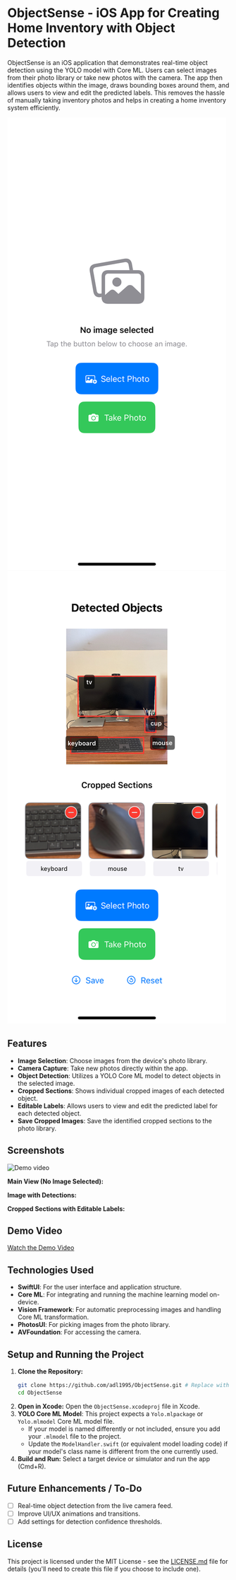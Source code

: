 # ObjectSense - iOS App for Creating Home Inventory with Object Detection

ObjectSense is an iOS application that demonstrates real-time object detection using the YOLO model with Core ML. Users can select images from their photo library or take new photos with the camera. The app then identifies objects within the image, draws bounding boxes around them, and allows users to view and edit the predicted labels. This removes the hassle of manually taking inventory photos and helps in creating a home inventory system efficiently.

<!-- Placeholder for a banner image or a key screenshot -->
![Home screen](images/homescreen.jpg)
![Result](images/detected-objects.jpg)

## Features

*   **Image Selection**: Choose images from the device's photo library.
*   **Camera Capture**: Take new photos directly within the app.
*   **Object Detection**: Utilizes a YOLO Core ML model to detect objects in the selected image.
*   **Cropped Sections**: Shows individual cropped images of each detected object.
*   **Editable Labels**: Allows users to view and edit the predicted label for each detected object.
*   **Save Cropped Images**: Save the identified cropped sections to the photo library.

## Screenshots

![Demo video](images/recording.gif)

<!-- Add your screenshots here. You can link them from an 'images' folder in your repository. -->

**Main View (No Image Selected):**
<!-- ![Main View Empty](images/screenshot_main_empty.png) -->

**Image with Detections:**
<!-- ![Detections View](images/screenshot_detections.png) -->

**Cropped Sections with Editable Labels:**
<!-- ![Cropped Sections](images/screenshot_cropped_labels.png) -->

## Demo Video

<!-- Link to your project demonstration video. You can upload it to YouTube, Vimeo, or include it in your repository. -->

[Watch the Demo Video](link_to_your_demo_video.mp4) <!-- Replace with actual link or file path -->

## Technologies Used

*   **SwiftUI**: For the user interface and application structure.
*   **Core ML**: For integrating and running the machine learning model on-device.
*   **Vision Framework**: For automatic preprocessing images and handling Core ML transformation.
*   **PhotosUI**: For picking images from the photo library.
*   **AVFoundation**: For accessing the camera.

## Setup and Running the Project

1.  **Clone the Repository:**
    ```bash
    git clone https://github.com/adl1995/ObjectSense.git # Replace with your repo URL
    cd ObjectSense
    ```
2.  **Open in Xcode:** Open the `ObjectSense.xcodeproj` file in Xcode.
3.  **YOLO Core ML Model**: This project expects a `Yolo.mlpackage` or `Yolo.mlmodel` Core ML model file. 
    *   If your model is named differently or not included, ensure you add your `.mlmodel` file to the project.
    *   Update the `ModelHandler.swift` (or equivalent model loading code) if your model's class name is different from the one currently used.
4.  **Build and Run:** Select a target device or simulator and run the app (Cmd+R).

## Future Enhancements / To-Do

*   [ ] Real-time object detection from the live camera feed.
*   [ ] Improve UI/UX animations and transitions.
*   [ ] Add settings for detection confidence thresholds.

## License

This project is licensed under the MIT License - see the [LICENSE.md](LICENSE.md) file for details (you'll need to create this file if you choose to include one).
